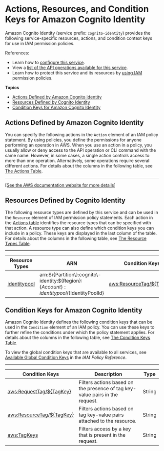 # Actions, Resources, and Condition Keys for Amazon Cognito Identity<a name="list_amazoncognitoidentity"></a>

Amazon Cognito Identity \(service prefix: `cognito-identity`\) provides the following service\-specific resources, actions, and condition context keys for use in IAM permission policies\.

References:
+ Learn how to [configure this service](https://docs.aws.amazon.com/cognito/latest/developerguide/)\.
+ View a [list of the API operations available for this service](https://docs.aws.amazon.com/cognitoidentity/latest/APIReference/)\.
+ Learn how to protect this service and its resources by [using IAM](https://docs.aws.amazon.com/cognito/latest/developerguide/cognito-identity.html) permission policies\.

**Topics**
+ [Actions Defined by Amazon Cognito Identity](#amazoncognitoidentity-actions-as-permissions)
+ [Resources Defined by Cognito Identity](#amazoncognitoidentity-resources-for-iam-policies)
+ [Condition Keys for Amazon Cognito Identity](#amazoncognitoidentity-policy-keys)

## Actions Defined by Amazon Cognito Identity<a name="amazoncognitoidentity-actions-as-permissions"></a>

You can specify the following actions in the `Action` element of an IAM policy statement\. By using policies, you define the permissions for anyone performing an operation in AWS\. When you use an action in a policy, you usually allow or deny access to the API operation or CLI command with the same name\. However, in some cases, a single action controls access to more than one operation\. Alternatively, some operations require several different actions\. For details about the columns in the following table, see [The Actions Table](reference_policies_actions-resources-contextkeys.md#actions_table)\.


****  
[\[See the AWS documentation website for more details\]](http://docs.aws.amazon.com/IAM/latest/UserGuide/list_amazoncognitoidentity.html)

## Resources Defined by Cognito Identity<a name="amazoncognitoidentity-resources-for-iam-policies"></a>

The following resource types are defined by this service and can be used in the `Resource` element of IAM permission policy statements\. Each action in the [Actions table](#amazoncognitoidentity-actions-as-permissions) identifies the resource types that can be specified with that action\. A resource type can also define which condition keys you can include in a policy\. These keys are displayed in the last column of the table\. For details about the columns in the following table, see [The Resource Types Table](reference_policies_actions-resources-contextkeys.md#resources_table)\.


****  

| Resource Types | ARN | Condition Keys | 
| --- | --- | --- | 
|   [ identitypool ](https://docs.aws.amazon.com/cognito/latest/developerguide/identity-pools.html)  |  arn:$\{Partition\}:cognito\-identity:$\{Region\}:$\{Account\}:identitypool/$\{IdentityPoolId\}  |   [ aws:ResourceTag/$\{TagKey\} ](#amazoncognitoidentity-aws_ResourceTag___TagKey_)   | 

## Condition Keys for Amazon Cognito Identity<a name="amazoncognitoidentity-policy-keys"></a>

Amazon Cognito Identity defines the following condition keys that can be used in the `Condition` element of an IAM policy\. You can use these keys to further refine the conditions under which the policy statement applies\. For details about the columns in the following table, see [The Condition Keys Table](reference_policies_actions-resources-contextkeys.md#context_keys_table)\.

To view the global condition keys that are available to all services, see [Available Global Condition Keys](reference_policies_condition-keys.html#AvailableKeys) in the *IAM Policy Reference*\.


****  

| Condition Keys | Description | Type | 
| --- | --- | --- | 
|   [ aws:RequestTag/$\{TagKey\} ](https://docs.aws.amazon.com/IAM/latest/UserGuide/reference_policies_condition-keys.html#condition-keys-requesttag)  | Filters actions based on the presence of tag key\-value pairs in the request\. | String | 
|   [ aws:ResourceTag/$\{TagKey\} ](https://docs.aws.amazon.com/IAM/latest/UserGuide/reference_policies_condition-keys.html#condition-keys-resourcetag)  | Filters actions based on tag key\-value pairs attached to the resource\. | String | 
|   [ aws:TagKeys ](https://docs.aws.amazon.com/IAM/latest/UserGuide/reference_policies_condition-keys.html#condition-keys-tagkeys)  | Filters access by a key that is present in the request\. | String | 